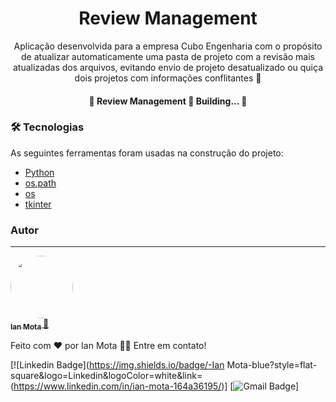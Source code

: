 <h1 align="center">
  Review Management
</h1>

<p align="center">
  Aplicação desenvolvida para a empresa Cubo Engenharia com o propósito de atualizar automaticamente uma pasta de projeto com a revisão mais atualizadas dos arquivos, evitando envio de projeto desatualizado ou quiça dois projetos com informações conflitantes 🤗
</p>

<h4 align="center"> 
	🚧  Review Management 🚀 Building...  🚧
</h4>

### 🛠 Tecnologias

As seguintes ferramentas foram usadas na construção do projeto:

- [Python](https://www.python.org/)
- [os.path](https://docs.python.org/3/library/os.path.html)
- [os](https://docs.python.org/3/library/os.html)
- [tkinter](https://docs.python.org/3/library/tk.html)

### Autor
---

<a href="https://www.linkedin.com/in/ian-mota-164a36195/">
 <img style="border-radius: 50%;" src="[https://avatars3.githubusercontent.com/u/380327?s=460&u=61b426b901b8fe02e12019b1fdb67bf0072d4f00&v=4](https://avatars.githubusercontent.com/u/95248335?s=400&u=543261a3590dfd5487c175f0ec0cc1618a386b43&v=4)" width="100px;" alt=""/>
 <br />
 <sub><b>Ian Mota </b></sub></a> <a href="https://www.linkedin.com/in/ian-mota-164a36195/" title="Ian Mota">🚀</a>


Feito com ❤️ por Ian Mota 👋🏽 Entre em contato!

[![Linkedin Badge](https://img.shields.io/badge/-Ian Mota-blue?style=flat-square&logo=Linkedin&logoColor=white&link=(https://www.linkedin.com/in/ian-mota-164a36195/)]
[![Gmail Badge](https://img.shields.io/badge/-ianmotabr@gmail.com-c14438?style=flat-square&logo=Gmail&logoColor=white&link=mailto:ianmotabr@gmail.com)]
